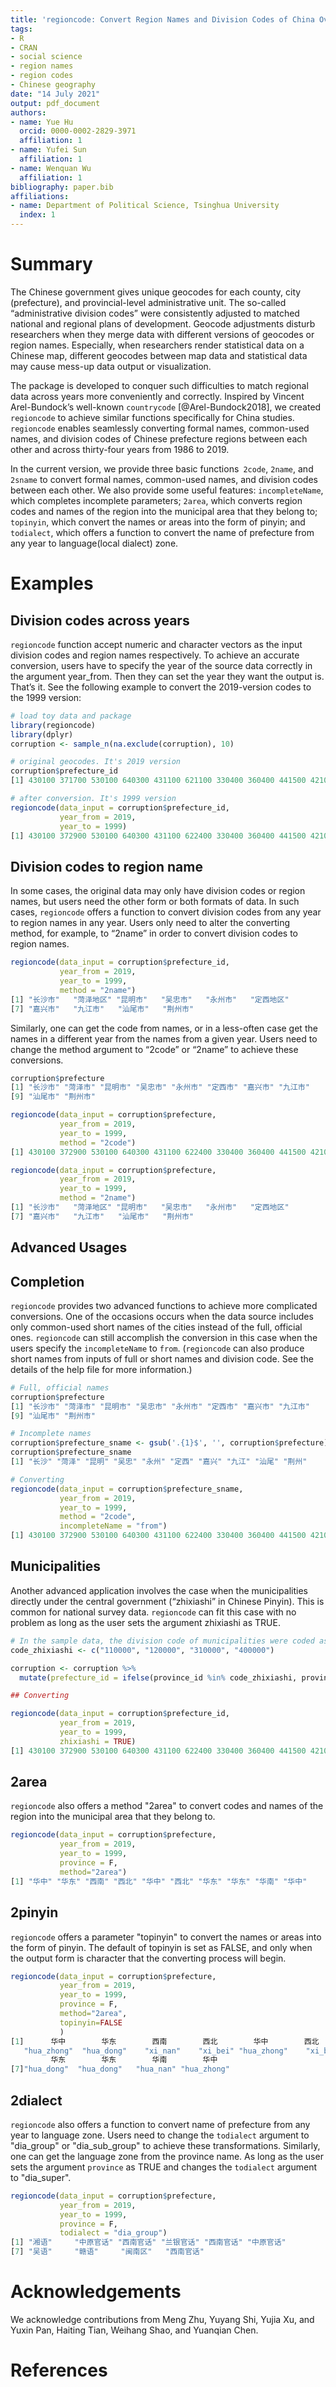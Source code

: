 ```yaml
---
title: 'regioncode: Convert Region Names and Division Codes of China Over Years'
tags:
- R
- CRAN
- social science
- region names
- region codes
- Chinese geography
date: "14 July 2021"
output: pdf_document
authors:
- name: Yue Hu
  orcid: 0000-0002-2829-3971
  affiliation: 1
- name: Yufei Sun
  affiliation: 1
- name: Wenquan Wu
  affiliation: 1
bibliography: paper.bib
affiliations:
- name: Department of Political Science, Tsinghua University
  index: 1
---
```


# Summary

The Chinese government gives unique geocodes for each county, city (prefecture), and provincial-level administrative unit. The so-called “administrative division codes” were consistently adjusted to matched national and regional plans of development. Geocode adjustments disturb researchers when they merge data with different versions of geocodes or region names. Especially, when researchers render statistical data on a Chinese map, different geocodes between map data and statistical data may cause mess-up data output or visualization.

The package is developed to conquer such difficulties to match regional data across years more conveniently and correctly. Inspired by Vincent Arel-Bundock’s well-known `countrycode` [@Arel-Bundock2018], we created `regioncode` to achieve similar functions specifically for China studies. `regioncode` enables seamlessly converting formal names, common-used names, and division codes of Chinese prefecture regions between each other and across thirty-four years from 1986 to 2019.

In the current version, we provide three basic functions` 2code`, `2name`, and `2sname` to convert formal names, common-used names, and division codes between each other. We also provide some useful features: `incompleteName`, which completes incomplete parameters; `2area`, which converts region codes and names of the region into the municipal area that they belong to; `topinyin`, which convert the names or areas into the form of pinyin; and `todialect`, which offers a function to convert the name of prefecture from any year to language(local dialect) zone.

# Examples

## Division codes across years

`regioncode` function accept numeric and character vectors as the input division codes and region names respectively. To achieve an accurate conversion, users have to specify the year of the source data correctly in the argument year_from. Then they can set the year they want the output is. That’s it. See the following example to convert the 2019-version codes to the 1999 version:

```R
# load toy data and package
library(regioncode)
library(dplyr)
corruption <- sample_n(na.exclude(corruption), 10)

# original geocodes. It's 2019 version
corruption$prefecture_id
[1] 430100 371700 530100 640300 431100 621100 330400 360400 441500 421000

# after conversion. It's 1999 version
regioncode(data_input = corruption$prefecture_id, 
           year_from = 2019,
           year_to = 1999)
[1] 430100 372900 530100 640300 431100 622400 330400 360400 441500 421000
```

## Division codes to region name

In some cases, the original data may only have division codes or region names, but users need the other form or both formats of data. In such cases, `regioncode` offers a function to convert division codes from any year to region names in any year. Users only need to alter the converting method, for example, to “2name” in order to convert division codes to region names.

```R
regioncode(data_input = corruption$prefecture_id, 
           year_from = 2019,
           year_to = 1999, 
           method = "2name")
[1] "长沙市"   "菏泽地区" "昆明市"   "吴忠市"   "永州市"   "定西地区"
[7] "嘉兴市"   "九江市"   "汕尾市"   "荆州市"
```

Similarly, one can get the code from names, or in a less-often case get the names in a different year from the names from a given year. Users need to change the method argument to “2code” or “2name” to achieve these conversions.

```R
corruption$prefecture
[1] "长沙市" "菏泽市" "昆明市" "吴忠市" "永州市" "定西市" "嘉兴市" "九江市"
[9] "汕尾市" "荆州市"

regioncode(data_input = corruption$prefecture, 
           year_from = 2019,
           year_to = 1999, 
           method = "2code")
[1] 430100 372900 530100 640300 431100 622400 330400 360400 441500 421000

regioncode(data_input = corruption$prefecture, 
           year_from = 2019,
           year_to = 1999, 
           method = "2name")
[1] "长沙市"   "菏泽地区" "昆明市"   "吴忠市"   "永州市"   "定西地区"
[7] "嘉兴市"   "九江市"   "汕尾市"   "荆州市"
```

## Advanced Usages

## Completion

`regioncode` provides two advanced functions to achieve more complicated conversions. One of the occasions occurs when the data source includes only common-used short names of the cities instead of the full, official ones. `regioncode` can still accomplish the conversion in this case when the users specify the `incompleteName` to `from`. (`regioncode` can also produce short names from inputs of full or short names and division code. See the details of the help file for more information.)

```R
# Full, official names
corruption$prefecture
[1] "长沙市" "菏泽市" "昆明市" "吴忠市" "永州市" "定西市" "嘉兴市" "九江市"
[9] "汕尾市" "荆州市"

# Incomplete names
corruption$prefecture_sname <- gsub('.{1}$', '', corruption$prefecture)
corruption$prefecture_sname
[1] "长沙" "菏泽" "昆明" "吴忠" "永州" "定西" "嘉兴" "九江" "汕尾" "荆州"

# Converting
regioncode(data_input = corruption$prefecture_sname, 
           year_from = 2019,
           year_to = 1999, 
           method = "2code",
           incompleteName = "from")
[1] 430100 372900 530100 640300 431100 622400 330400 360400 441500 421000
```

## Municipalities

Another advanced application involves the case when the municipalities directly under the central government (“zhixiashi” in Chinese Pinyin). This is common for national survey data. `regioncode` can fit this case with no problem as long as the user sets the argument zhixiashi as TRUE.

```R
# In the sample data, the division code of municipalities were coded as NA. Filling the codes of municipalities with their provinces' codes.
code_zhixiashi <- c("110000", "120000", "310000", "400000")

corruption <- corruption %>% 
  mutate(prefecture_id = ifelse(province_id %in% code_zhixiashi, province_id, prefecture_id))

## Converting

regioncode(data_input = corruption$prefecture_id, 
           year_from = 2019,
           year_to = 1999,
           zhixiashi = TRUE)
[1] 430100 372900 530100 640300 431100 622400 330400 360400 441500 421000
```

## 2area
`regioncode` also offers a method "2area" to convert codes and names of the region into the municipal area that they belong to. 

```R
regioncode(data_input = corruption$prefecture, 
           year_from = 2019,
           year_to = 1999, 
           province = F,
           method="2area")
[1] "华中" "华东" "西南" "西北" "华中" "西北" "华东" "华东" "华南" "华中"
```

## 2pinyin
`regioncode` offers a parameter "topinyin" to convert the names or areas into the form of pinyin. The default of topinyin is set as FALSE, and only when the output form is character that the converting process will begin.

```r
regioncode(data_input = corruption$prefecture, 
           year_from = 2019,
           year_to = 1999, 
           province = F,
           method="2area",
           topinyin=FALSE
           )
[1]      华中        华东        西南        西北        华中        西北 
   "hua_zhong"  "hua_dong"    "xi_nan"    "xi_bei" "hua_zhong"    "xi_bei" 
         华东        华东        华南        华中 
[7]"hua_dong"  "hua_dong"   "hua_nan" "hua_zhong"
```
## 2dialect 
`regioncode` also offers a function to convert name of prefecture from any year to language zone.
Users need to change the `todialect` argument to "dia_group" or "dia_sub_group" to achieve these transformations.
Similarly, one can get the language zone from the province name.
As long as the user sets the argument `province` as TRUE and changes the `todialect` argument to "dia_super".

```r
regioncode(data_input = corruption$prefecture, 
           year_from = 2019,
           year_to = 1999, 
           province = F,
           todialect = "dia_group")
[1] "湘语"     "中原官话" "西南官话" "兰银官话" "西南官话" "中原官话"
[7] "吴语"     "赣语"     "闽南区"   "西南官话"
```

# Acknowledgements

We acknowledge contributions from Meng Zhu, Yuyang Shi, Yujia Xu, and Yuxin Pan, Haiting Tian, Weihang Shao, and Yuanqian Chen.

# References
